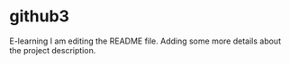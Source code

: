 # github3
E-learning
I am editing the README file. Adding some more details about the project description.

